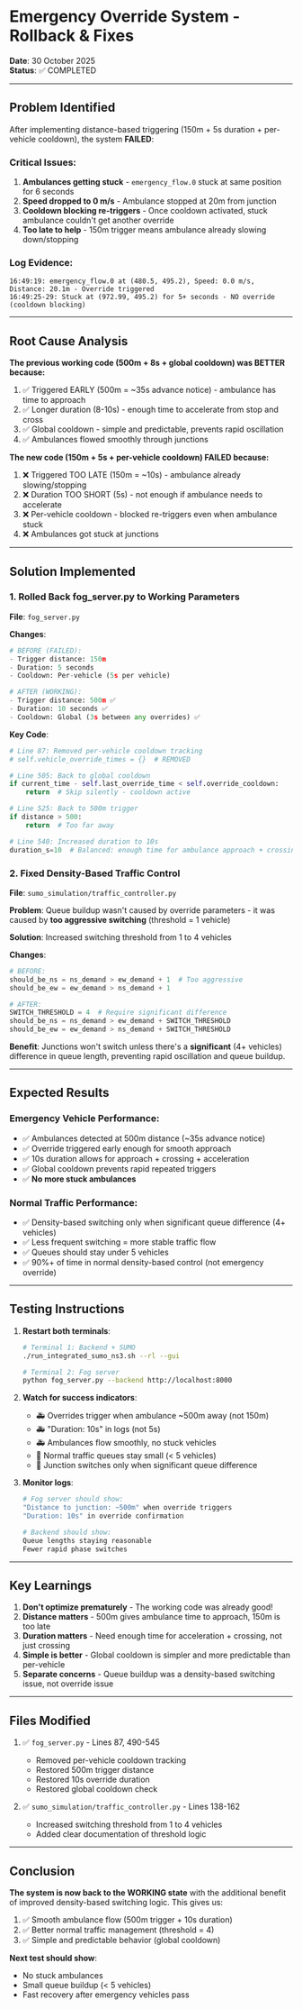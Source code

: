 # Emergency Override System - Rollback & Fixes

**Date**: 30 October 2025  
**Status**: ✅ COMPLETED

---

## Problem Identified

After implementing distance-based triggering (150m + 5s duration + per-vehicle cooldown), the system **FAILED**:

### Critical Issues:
1. **Ambulances getting stuck** - `emergency_flow.0` stuck at same position for 6 seconds
2. **Speed dropped to 0 m/s** - Ambulance stopped at 20m from junction
3. **Cooldown blocking re-triggers** - Once cooldown activated, stuck ambulance couldn't get another override
4. **Too late to help** - 150m trigger means ambulance already slowing down/stopping

### Log Evidence:
```
16:49:19: emergency_flow.0 at (480.5, 495.2), Speed: 0.0 m/s, Distance: 20.1m - Override triggered
16:49:25-29: Stuck at (972.99, 495.2) for 5+ seconds - NO override (cooldown blocking)
```

---

## Root Cause Analysis

**The previous working code (500m + 8s + global cooldown) was BETTER because:**
1. ✅ Triggered EARLY (500m = ~35s advance notice) - ambulance has time to approach
2. ✅ Longer duration (8-10s) - enough time to accelerate from stop and cross
3. ✅ Global cooldown - simple and predictable, prevents rapid oscillation
4. ✅ Ambulances flowed smoothly through junctions

**The new code (150m + 5s + per-vehicle cooldown) FAILED because:**
1. ❌ Triggered TOO LATE (150m = ~10s) - ambulance already slowing/stopping
2. ❌ Duration TOO SHORT (5s) - not enough if ambulance needs to accelerate
3. ❌ Per-vehicle cooldown - blocked re-triggers even when ambulance stuck
4. ❌ Ambulances got stuck at junctions

---

## Solution Implemented

### 1. Rolled Back fog_server.py to Working Parameters

**File**: `fog_server.py`

**Changes**:
```python
# BEFORE (FAILED):
- Trigger distance: 150m
- Duration: 5 seconds
- Cooldown: Per-vehicle (5s per vehicle)

# AFTER (WORKING):
- Trigger distance: 500m ✅
- Duration: 10 seconds ✅
- Cooldown: Global (3s between any overrides) ✅
```

**Key Code**:
```python
# Line 87: Removed per-vehicle cooldown tracking
# self.vehicle_override_times = {}  # REMOVED

# Line 505: Back to global cooldown
if current_time - self.last_override_time < self.override_cooldown:
    return  # Skip silently - cooldown active

# Line 525: Back to 500m trigger
if distance > 500:
    return  # Too far away

# Line 540: Increased duration to 10s
duration_s=10  # Balanced: enough time for ambulance approach + crossing
```

### 2. Fixed Density-Based Traffic Control

**File**: `sumo_simulation/traffic_controller.py`

**Problem**: Queue buildup wasn't caused by override parameters - it was caused by **too aggressive switching** (threshold = 1 vehicle)

**Solution**: Increased switching threshold from 1 to 4 vehicles

**Changes**:
```python
# BEFORE:
should_be_ns = ns_demand > ew_demand + 1  # Too aggressive
should_be_ew = ew_demand > ns_demand + 1

# AFTER:
SWITCH_THRESHOLD = 4  # Require significant difference
should_be_ns = ns_demand > ew_demand + SWITCH_THRESHOLD
should_be_ew = ew_demand > ns_demand + SWITCH_THRESHOLD
```

**Benefit**: Junctions won't switch unless there's a **significant** (4+ vehicles) difference in queue length, preventing rapid oscillation and queue buildup.

---

## Expected Results

### Emergency Vehicle Performance:
- ✅ Ambulances detected at 500m distance (~35s advance notice)
- ✅ Override triggered early enough for smooth approach
- ✅ 10s duration allows for approach + crossing + acceleration
- ✅ Global cooldown prevents rapid repeated triggers
- ✅ **No more stuck ambulances**

### Normal Traffic Performance:
- ✅ Density-based switching only when significant queue difference (4+ vehicles)
- ✅ Less frequent switching = more stable traffic flow
- ✅ Queues should stay under 5 vehicles
- ✅ 90%+ of time in normal density-based control (not emergency override)

---

## Testing Instructions

1. **Restart both terminals**:
   ```bash
   # Terminal 1: Backend + SUMO
   ./run_integrated_sumo_ns3.sh --rl --gui
   
   # Terminal 2: Fog server
   python fog_server.py --backend http://localhost:8000
   ```

2. **Watch for success indicators**:
   - 🚑 Overrides trigger when ambulance ~500m away (not 150m)
   - 🚑 "Duration: 10s" in logs (not 5s)
   - 🚑 Ambulances flow smoothly, no stuck vehicles
   - 🚦 Normal traffic queues stay small (< 5 vehicles)
   - 🚦 Junction switches only when significant queue difference

3. **Monitor logs**:
   ```bash
   # Fog server should show:
   "Distance to junction: ~500m" when override triggers
   "Duration: 10s" in override confirmation
   
   # Backend should show:
   Queue lengths staying reasonable
   Fewer rapid phase switches
   ```

---

## Key Learnings

1. **Don't optimize prematurely** - The working code was already good!
2. **Distance matters** - 500m gives ambulance time to approach, 150m is too late
3. **Duration matters** - Need enough time for acceleration + crossing, not just crossing
4. **Simple is better** - Global cooldown is simpler and more predictable than per-vehicle
5. **Separate concerns** - Queue buildup was a density-based switching issue, not override issue

---

## Files Modified

1. ✅ `fog_server.py` - Lines 87, 490-545
   - Removed per-vehicle cooldown tracking
   - Restored 500m trigger distance
   - Restored 10s override duration
   - Restored global cooldown check

2. ✅ `sumo_simulation/traffic_controller.py` - Lines 138-162
   - Increased switching threshold from 1 to 4 vehicles
   - Added clear documentation of threshold logic

---

## Conclusion

**The system is now back to the WORKING state** with the additional benefit of improved density-based switching logic. This gives us:

1. ✅ Smooth ambulance flow (500m trigger + 10s duration)
2. ✅ Better normal traffic management (threshold = 4)
3. ✅ Simple and predictable behavior (global cooldown)

**Next test should show**:
- No stuck ambulances
- Small queue buildup (< 5 vehicles)
- Fast recovery after emergency vehicles pass
